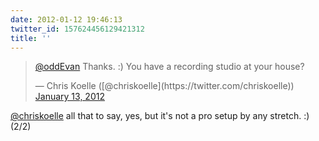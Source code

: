 ```yaml
---
date: 2012-01-12 19:46:13
twitter_id: 157624456129421312
title: ''
---
```


<blockquote class="twitter-tweet"><p lang="en" dir="ltr"><a href="https://twitter.com/oddEvan?ref_src=twsrc%5Etfw">@oddEvan</a> Thanks. :) You have a recording studio at your house?</p>&mdash; Chris Koelle ([@chriskoelle](https://twitter.com/chriskoelle)) <a href="https://twitter.com/chriskoelle/status/157623328343982080?ref_src=twsrc%5Etfw">January 13, 2012</a></blockquote>
<script async src="https://platform.twitter.com/widgets.js" charset="utf-8"></script>

[@chriskoelle](https://twitter.com/chriskoelle) all that to say, yes, but it's not a pro setup by any stretch. :) (2/2)
